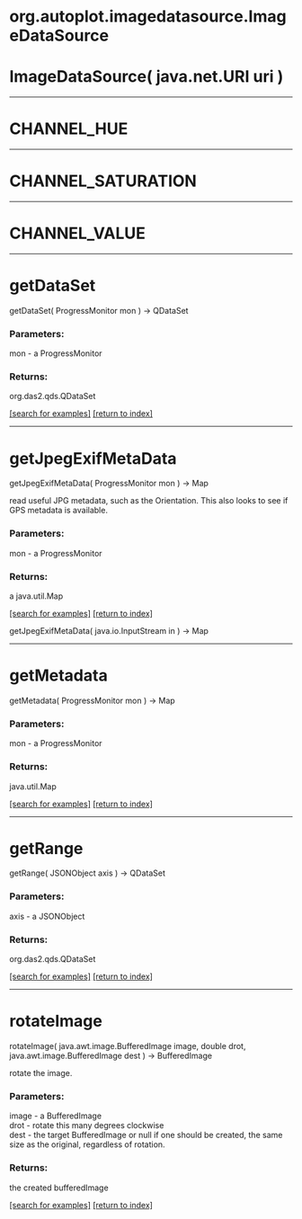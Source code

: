 # org.autoplot.imagedatasource.ImageDataSource



# ImageDataSource( java.net.URI uri )


***
<a name="CHANNEL_HUE"></a>
# CHANNEL_HUE



***
<a name="CHANNEL_SATURATION"></a>
# CHANNEL_SATURATION



***
<a name="CHANNEL_VALUE"></a>
# CHANNEL_VALUE



***
<a name="getDataSet"></a>
# getDataSet
getDataSet( ProgressMonitor mon ) &rarr; QDataSet



### Parameters:
mon - a ProgressMonitor

### Returns:
org.das2.qds.QDataSet


<a href="https://github.com/autoplot/dev/search?q=getDataSet&unscoped_q=getDataSet">[search for examples]</a>
<a href="https://github.com/autoplot/documentation/blob/master/javadoc/index-all.md">[return to index]</a>

***
<a name="getJpegExifMetaData"></a>
# getJpegExifMetaData
getJpegExifMetaData( ProgressMonitor mon ) &rarr; Map

read useful JPG metadata, such as the Orientation.  This also looks to see if GPS
 metadata is available.

### Parameters:
mon - a ProgressMonitor

### Returns:
a java.util.Map


<a href="https://github.com/autoplot/dev/search?q=getJpegExifMetaData&unscoped_q=getJpegExifMetaData">[search for examples]</a>
<a href="https://github.com/autoplot/documentation/blob/master/javadoc/index-all.md">[return to index]</a>

getJpegExifMetaData( java.io.InputStream in ) &rarr; Map<br>
***
<a name="getMetadata"></a>
# getMetadata
getMetadata( ProgressMonitor mon ) &rarr; Map



### Parameters:
mon - a ProgressMonitor

### Returns:
java.util.Map


<a href="https://github.com/autoplot/dev/search?q=getMetadata&unscoped_q=getMetadata">[search for examples]</a>
<a href="https://github.com/autoplot/documentation/blob/master/javadoc/index-all.md">[return to index]</a>

***
<a name="getRange"></a>
# getRange
getRange( JSONObject axis ) &rarr; QDataSet



### Parameters:
axis - a JSONObject

### Returns:
org.das2.qds.QDataSet


<a href="https://github.com/autoplot/dev/search?q=getRange&unscoped_q=getRange">[search for examples]</a>
<a href="https://github.com/autoplot/documentation/blob/master/javadoc/index-all.md">[return to index]</a>

***
<a name="rotateImage"></a>
# rotateImage
rotateImage( java.awt.image.BufferedImage image, double drot, java.awt.image.BufferedImage dest ) &rarr; BufferedImage

rotate the image.

### Parameters:
image - a BufferedImage
<br>drot - rotate this many degrees clockwise
<br>dest - the target BufferedImage or null if one should be created, the same size as the original, regardless of rotation.

### Returns:
the created bufferedImage

<a href="https://github.com/autoplot/dev/search?q=rotateImage&unscoped_q=rotateImage">[search for examples]</a>
<a href="https://github.com/autoplot/documentation/blob/master/javadoc/index-all.md">[return to index]</a>

